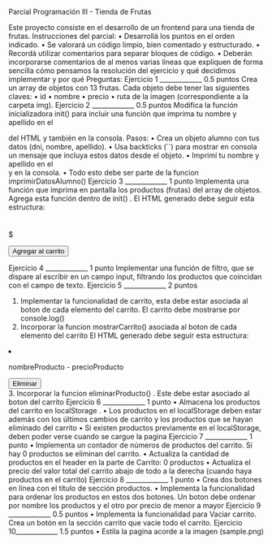 Parcial Programación III - Tienda de Frutas

Este proyecto consiste en el desarrollo de un frontend para una tienda de frutas.
Instrucciones del parcial:
• Desarrollá los puntos en el orden indicado.
• Se valorará un código limpio, bien comentado y estructurado.
• Recordá utilizar comentarios para separar bloques de código.
• Deberán incorporarse comentarios de al menos varias líneas que expliquen de forma sencilla cómo pensamos la
resolución del ejercicio y qué decidimos implementar y por qué
Preguntas:
Ejercicio 1 _____________ 0.5 puntos
Crea un array de objetos con 13 frutas. Cada objeto debe tener las siguientes claves:
• id
• nombre
• precio
• ruta de la imagen (correspondiente a la carpeta img).
Ejercicio 2 _____________ 0.5 puntos
Modifica la función inicializadora init() para incluir una función que imprima tu nombre y apellido en el <nav> del HTML
y también en la consola.
Pasos:
• Crea un objeto alumno con tus datos (dni, nombre, apellido).
• Usa backticks (``) para mostrar en consola un mensaje que incluya estos datos desde el objeto.
• Imprimí tu nombre y apellido en el <nav> y en la consola.
• Todo esto debe ser parte de la funcion imprimirDatosAlumno()
Ejercicio 3 _____________ 1 punto
Implementa una función que imprima en pantalla los productos (frutas) del array de objetos. Agrega esta función dentro de
init() .
El HTML generado debe seguir esta estructura:
<div class="card-producto">
<img src="" alt="">
<h3></h3>
<p>$</p>
<button>Agregar al carrito</button>
</div>

Ejercicio 4 _____________ 1 punto
Implementar una función de filtro, que se dispare al escribir en un campo input, filtrando los productos que coincidan con el
campo de texto.
Ejercicio 5 _____________ 2 puntos
1. Implementar la funcionalidad de carrito, esta debe estar asociada al boton de cada elemento del carrito. El carrito debe
mostrarse por console.log()
2. Incorporar la funcion mostrarCarrito() asociada al boton de cada elemento del carrito El HTML generado debe
seguir esta estructura:
<li class="bloque-item">
<p class="nombre-item">nombreProducto - precioProducto</p>
<button class="boton-eliminar">Eliminar</button>
</li>
3. Incorporar la funcion eliminarProducto() . Este debe estar asociado al boton del carrito
Ejercicio 6 _____________ 1 punto
• Almacena los productos del carrito en localStorage .
• Los productos en el localStorage deben estar además con los últimos cambios de carrito y los productos que se hayan
eliminado del carrito
• Si existen productos previamente en el localStorage, deben poder verse cuando se cargue la pagina
Ejercicio 7 _____________ 1 punto
• Implementa un contador de números de productos del carrito. Si hay 0 productos se eliminan del carrito.
• Actualiza la cantidad de productos en el header en la parte de Carrito: 0 productos
• Actualiza el precio del valor total del carrito abajo de todo a la derecha (cuando haya productos en el carrito)
Ejercicio 8 _____________ 1 punto
• Crea dos botones en línea con el título de sección productos.
• Implementa la funcionalidad para ordenar los productos en estos dos botones. Un boton debe ordenar por nombre los
productos y el otro por precio de menor a mayor
Ejercicio 9 _____________ 0.5 puntos
• Implementa la funcionalidad para Vaciar carrito. Crea un botón en la sección carrito que vacíe todo el carrito.
Ejercicio 10_____________ 1.5 puntos
• Estila la pagina acorde a la imagen (sample.png)
